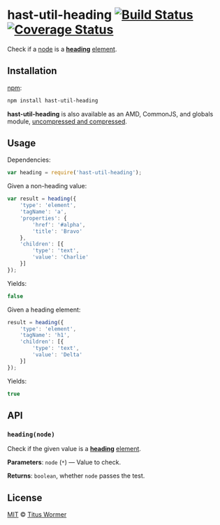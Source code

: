 # hast-util-heading [![Build Status][build-badge]][build-page] [![Coverage Status][coverage-badge]][coverage-page]

Check if a [node][] is a [**heading**][spec] [element][].

## Installation

[npm][]:

```bash
npm install hast-util-heading
```

**hast-util-heading** is also available as an AMD, CommonJS, and
globals module, [uncompressed and compressed][releases].

## Usage

Dependencies:

```javascript
var heading = require('hast-util-heading');
```

Given a non-heading value:

```javascript
var result = heading({
    'type': 'element',
    'tagName': 'a',
    'properties': {
        'href': '#alpha',
        'title': 'Bravo'
    },
    'children': [{
        'type': 'text',
        'value': 'Charlie'
    }]
});
```

Yields:

```js
false
```

Given a heading element:

```javascript
result = heading({
    'type': 'element',
    'tagName': 'h1',
    'children': [{
        'type': 'text',
        'value': 'Delta'
    }]
});
```

Yields:

```js
true
```

## API

### `heading(node)`

Check if the given value is a [**heading**][spec] [element][].

**Parameters**: `node` (`*`) — Value to check.

**Returns**: `boolean`, whether `node` passes the test.

## License

[MIT][license] © [Titus Wormer][author]

<!-- Definition -->

[build-badge]: https://img.shields.io/travis/wooorm/hast-util-heading.svg

[build-page]: https://travis-ci.org/wooorm/hast-util-heading

[coverage-badge]: https://img.shields.io/codecov/c/github/wooorm/hast-util-heading.svg

[coverage-page]: https://codecov.io/github/wooorm/hast-util-heading?branch=master

[npm]: https://docs.npmjs.com/cli/install

[releases]: https://github.com/wooorm/hast-util-heading/releases

[license]: LICENSE

[author]: http://wooorm.com

[node]: https://github.com/wooorm/hast#node

[element]: https://github.com/wooorm/hast#element

[spec]: https://html.spec.whatwg.org/#heading-content
